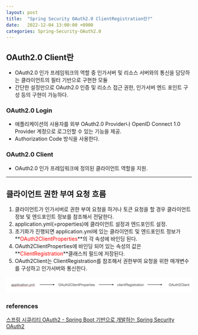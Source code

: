 ```yaml
---
layout: post
title:  "Spring Security OAuth2.0 ClientRegistration란?"
date:   2022-12-04 13:00:00 +0900
categories: Spring-Security-OAuth2.0
---
```


## OAuth2.0 Client란
- OAuth2.0 인가 프레임워크의 역할 중 인가서버 및 리소스 서버와의 통신을 담당하는 클라이언트의 필터 기반으로 구현한 모듈
- 간단한 설정만으로 OAuth2.0 인증 및 리소스 접근 권한, 인가서버 엔드 포인트 구성 등의 구현이 가능하다.

### OAuth2.0 Login
- 애플리케이션의 사용자를 외부 OAuth2.0 Provider나 OpenID Connect 1.0 Provider 계정으로 로그인할 수 있는 기능을 제공.
- Authorization Code 방식을 사용한다. 

### OAuth2.0 Client
- OAuth2.0 인가 프레임워크에 정의된 클라이언트 역할을 지원.

---

## 클라이언트 권한 부여 요청 흐름
1. 클라이언트가 인가서버로 권한 부여 요청을 하거나 토큰 요청을 할 경우 클라이언트 정보 및 엔드포인트 정보를 참조해서 전달한다.
2. application.yml(=properties)에 클라이언트 설정과 엔드포인트 설정.
3. 초기화가 진행되면 application.yml에 있는 클라이언트 및 엔드포인트 정보가 **<span style="color:red;">OAuth2ClientProperties</span>**의 각 속성에 바인딩 된다.
4. OAuth2ClientProperties에 바인딩 되어 있는 속성의 값은 **<span style="color:red;">ClientRegistration</span>**클래스픠 필드에 저장된다.
5. OAuth2Client는 ClientRegistration를 참조해서 권한부여 요청을 위한 매개변수를 구성하고 인가서버와 통신한다.

<img src="/public/img/1204_clientregistration.png" width="900" object-fit="cover" alt="" />

### references
[스프링 시큐리티 OAuth2 - Spring Boot 기반으로 개발하는 Spring Security OAuth2](https://www.inflearn.com/course/정수원-스프링-시큐리티)